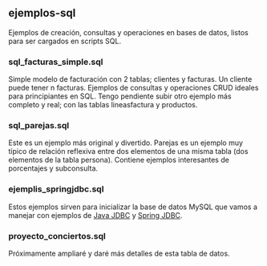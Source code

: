 ## ejemplos-sql
Ejemplos de creación, consultas y operaciones en bases de datos, listos para ser cargados en scripts SQL.

### sql_facturas_simple.sql
Simple modelo de facturación con 2 tablas; clientes y facturas. Un cliente puede tener n facturas. 
Ejemplos de consultas y operaciones CRUD ideales para principiantes en SQL.
Tengo pendiente subir otro ejemplo más completo y real; con las tablas lineasfactura y productos.

### sql_parejas.sql
Este es un ejemplo más original y divertido. Parejas es un ejemplo muy típico de relación reflexiva entre dos elementos de una misma tabla (dos elementos de la tabla persona). Contiene ejemplos interesantes de porcentajes y subconsulta.

### ejemplis_springjdbc.sql
Estos ejemplos sirven para inicializar la base de datos MySQL que vamos a manejar con ejemplos de [Java JDBC](https://github.com/mamorosdev/ejemplos-java) y [Spring JDBC](https://github.com/mamorosdev/proyectos-spring).

### proyecto_conciertos.sql
Próximamente ampliaré y daré más detalles de esta tabla de datos.
